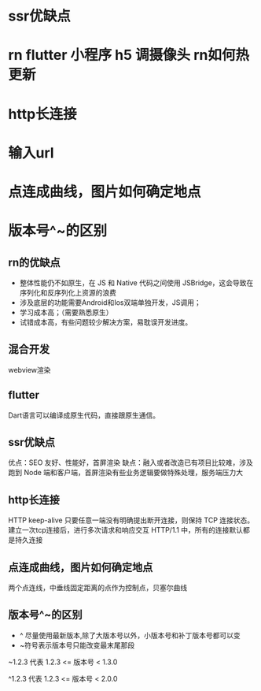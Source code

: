 # ssr优缺点
# rn flutter 小程序 h5 调摄像头 rn如何热更新
# http长连接
# 输入url
# 点连成曲线，图片如何确定地点
# 版本号^~的区别

## rn的优缺点
- 整体性能仍不如原生，在 JS 和 Native 代码之间使用 JSBridge，这会导致在序列化和反序列化上资源的浪费
- 涉及底层的功能需要Android和Ios双端单独开发，JS调用；
- 学习成本高；（需要熟悉原生）
- 试错成本高，有些问题较少解决方案，易耽误开发进度。

## 混合开发
webview渲染

## flutter
Dart语言可以编译成原生代码，直接跟原生通信。

## ssr优缺点
优点：SEO 友好、性能好，首屏渲染
缺点：融入或者改造已有项目比较难，涉及跑到 Node 端和客户端，首屏渲染有些业务逻辑要做特殊处理，服务端压力大

## http长连接
HTTP keep-alive
只要任意一端没有明确提出断开连接，则保持 TCP 连接状态。
建立一次tcp连接后，进行多次请求和响应交互
HTTP/1.1 中，所有的连接默认都是持久连接 

## 点连成曲线，图片如何确定地点
两个点连线，中垂线固定距离的点作为控制点，贝塞尔曲线

## 版本号^~的区别
- ^ 尽量使用最新版本,除了大版本号以外，小版本号和补丁版本号都可以变
- ~符号表示版本号只能改变最末尾那段

~1.2.3 代表 1.2.3 <= 版本号 < 1.3.0

^1.2.3 代表 1.2.3 <= 版本号 < 2.0.0
